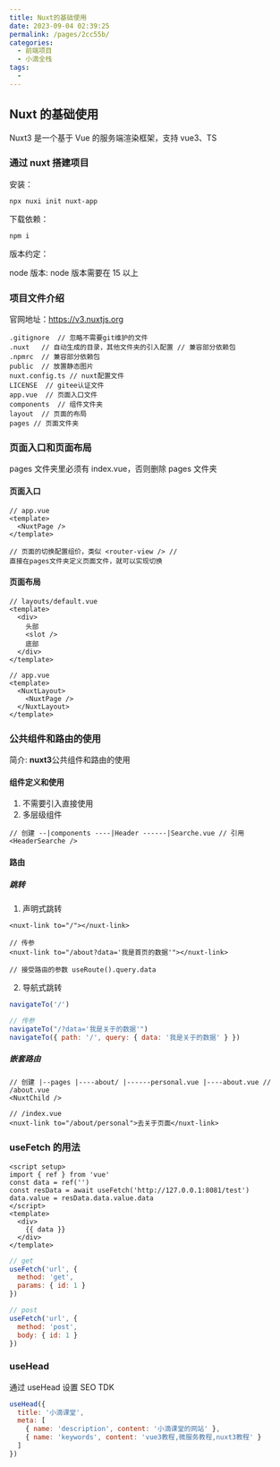```yaml
---
title: Nuxt的基础使用
date: 2023-09-04 02:39:25
permalink: /pages/2cc55b/
categories:
  - 前端项目
  - 小滴全栈
tags:
  -
---
```


## Nuxt 的基础使用

Nuxt3 是一个基于 Vue 的服务端渲染框架，支持 vue3、TS

### 通过 nuxt 搭建项目

安装：

```shell
npx nuxi init nuxt-app
```

下载依赖：

```shell
npm i
```

版本约定：

node 版本: node 版本需要在 15 以上

### 项目文件介绍

官网地址：https://v3.nuxtjs.org

```shell
.gitignore  // 忽略不需要git维护的文件
.nuxt  	// 自动生成的目录，其他文件夹的引入配置 // 兼容部分依赖包
.npmrc  // 兼容部分依赖包
public  // 放置静态图片
nuxt.config.ts // nuxt配置文件
LICENSE  // gitee认证文件
app.vue  // ⻚面入口文件
components  // 组件文件夹
layout  // ⻚面的布局
pages // ⻚面文件夹
```

### ⻚面入口和⻚面布局

pages 文件夹里必须有 index.vue，否则删除 pages 文件夹

#### ⻚面入口

```vue
// app.vue
<template>
  <NuxtPage />
</template>

// ⻚面的切换配置组价，类似 <router-view /> //
直接在pages文件夹定义⻚面文件，就可以实现切换
```

#### ⻚面布局

```vue
// layouts/default.vue
<template>
  <div>
    头部
    <slot />
    底部
  </div>
</template>

// app.vue
<template>
  <NuxtLayout>
    <NuxtPage />
  </NuxtLayout>
</template>
```

### 公共组件和路由的使用

简介: **nuxt3**公共组件和路由的使用

#### 组件定义和使用

1. 不需要引入直接使用
2. 多层级组件

```vue
// 创建 --|components ----|Header ------|Searche.vue // 引用 <HeaderSearche />
```

#### 路由

##### 跳转

1. 声明式跳转

```vue
<nuxt-link to="/"></nuxt-link>

// 传参
<nuxt-link to="/about?data='我是首⻚的数据'"></nuxt-link>

// 接受路由的参数 useRoute().query.data
```

2. 导航式跳转

```javascript
navigateTo('/')

// 传参
navigateTo("/?data='我是关于的数据'")
navigateTo({ path: '/', query: { data: '我是关于的数据' } })
```

##### 嵌套路由

```vue
// 创建 |--pages |----about/ |------personal.vue |----about.vue // /about.vue
<NuxtChild />

// /index.vue
<nuxt-link to="/about/personal">去关于⻚面</nuxt-link>
```

### useFetch 的用法

```vue
<script setup>
import { ref } from 'vue'
const data = ref('')
const resData = await useFetch('http://127.0.0.1:8081/test')
data.value = resData.data.value.data
</script>
<template>
  <div>
    {{ data }}
  </div>
</template>
```

```javascript
// get
useFetch('url', {
  method: 'get',
  params: { id: 1 }
})

// post
useFetch('url', {
  method: 'post',
  body: { id: 1 }
})
```

### useHead

通过 useHead 设置 SEO TDK

```javascript
useHead({
  title: '小滴课堂',
  meta: [
    { name: 'description', content: '小滴课堂的网站' },
    { name: 'keywords', content: 'vue3教程,微服务教程,nuxt3教程' }
  ]
})
```
